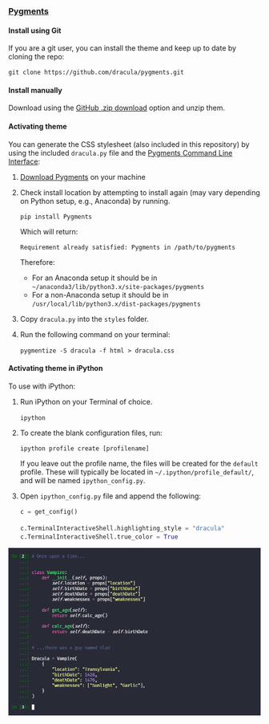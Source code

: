 ### [Pygments](http://pygments.org/)

#### Install using Git

If you are a git user, you can install the theme and keep up to date by cloning the repo:

    git clone https://github.com/dracula/pygments.git

#### Install manually

Download using the [GitHub .zip download](https://github.com/dracula/pygments/archive/master.zip) option and unzip them.

#### Activating theme

You can generate the CSS stylesheet (also included in this repository) by using the included `dracula.py` file and the [Pygments Command Line Interface](http://pygments.org/docs/cmdline/):

1.  [Download Pygments](http://pygments.org/download/) on your machine
2.  Check install location by attempting to install again (may vary depending on Python setup, e.g., Anaconda) by running.

    ```shell
    pip install Pygments
    ```

    Which will return:

    ```
    Requirement already satisfied: Pygments in /path/to/pygments
    ```

    Therefore:

    - For an Anaconda setup it should be in `~/anaconda3/lib/python3.x/site-packages/pygments`
    - For a non-Anaconda setup it should be in `/usr/local/lib/python3.x/dist-packages/pygments`

3.  Copy `dracula.py` into the `styles` folder.

4.  Run the following command on your terminal:

    `pygmentize -S dracula -f html > dracula.css`

#### Activating theme in iPython

To use with iPython:

1. Run iPython on your Terminal of choice.

   `ipython`

2. To create the blank configuration files, run:

   ```
   ipython profile create [profilename]
   ```

   If you leave out the profile name, the files will be created for the `default` profile. These will typically be located in `~/.ipython/profile_default/`, and will be named `ipython_config.py`.

3. Open `ipython_config.py` file and append the following:

   ```python
   c = get_config()

   c.TerminalInteractiveShell.highlighting_style = "dracula"
   c.TerminalInteractiveShell.true_color = True
   ```

![](ipython.png)
